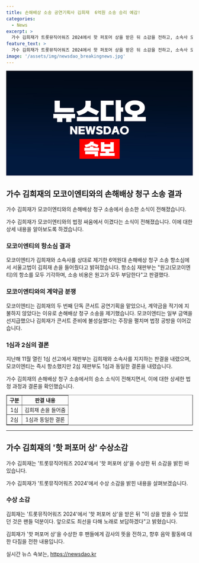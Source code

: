 ```yaml
---
title: 손해배상 소송 공연기획사 김희재  6억원 소송 승리 예감!
categories:
  - News
excerpt: >
  가수 김희재가 트롯뮤직어워즈 2024에서 핫 퍼포머 상을 받은 뒤 소감을 전하고, 소속사 모코이엔티와의 6억원대 손해배상 청구 소송 항소심에서 승소했다. 김희재 소속사는 모코이엔티의 항소를 모두 기각하며, 소송 비용은 원고가 모두 부담한다고 밝혔다. 모코이엔티는 김희재의 두 번째 단독 콘서트 공연기획사였으나, 계약금 미지급으로 콘서트가 무산되자 손해배상 청구 소송을 제기했다. 지난해 1심과 이번 항소심에서 김희재와 소속사가 이를 이겼으며, 모코이엔티의 항소가 모두 기각되는 판결이 내려졌다.
feature_text: >
  가수 김희재가 트롯뮤직어워즈 2024에서 핫 퍼포머 상을 받은 뒤 소감을 전하고, 소속사 모코이엔티와의 6억원대 손해배상 청구 소송 항소심에서 승소했다. 김희재 소속사는 모코이엔티의 항소를 모두 기각하며, 소송 비용은 원고가 모두 부담한다고 밝혔다. 모코이엔티는 김희재의 두 번째 단독 콘서트 공연기획사였으나, 계약금 미지급으로 콘서트가 무산되자 손해배상 청구 소송을 제기했다. 지난해 1심과 이번 항소심에서 김희재와 소속사가 이를 이겼으며, 모코이엔티의 항소가 모두 기각되는 판결이 내려졌다.
image: '/assets/img/newsdao_breakingnews.jpg'
---
```


<p><img src="/assets/img/newsdao_breakingnews.jpg" alt="flaretime 속보" /></p>

<h2 data-ke-size="size26">가수 김희재의 모코이엔티와의 손해배상 청구 소송 결과</h2>

<p>가수 김희재가 모코이엔티와의 손해배상 청구 소송에서 승소한 소식이 전해졌습니다.</p>

<p data-ke-size="size16">가수 김희재가 모코이엔티와의 법정 싸움에서 이겼다는 소식이 전해졌습니다. 이에 대한 상세 내용을 알아보도록 하겠습니다.</p>

<h3><b>모코이엔티의 항소심 결과</b></h3>

<p>모코이엔티가 김희재와 소속사를 상대로 제기한 6억원대 손해배상 청구 소송 항소심에서 서울고법이 김희재 손을 들어줬다고 밝혀졌습니다. 항소심 재판부는 "원고(모코이엔티)의 항소를 모두 기각하며, 소송 비용은 원고가 모두 부담한다"고 판결했다.</p>

<h3><b>모코이엔티와의 계약금 분쟁</b></h3>

<p>모코이엔티는 김희재의 두 번째 단독 콘서트 공연기획을 맡았으나, 계약금을 적기에 지불하지 않았다는 이유로 손해배상 청구 소송을 제기했습니다. 모코이엔티는 일부 금액을 선지급했으나 김희재가 콘서트 준비에 불성실했다는 주장을 펼치며 법정 공방을 이어갔습니다.</p>

<h3><b>1심과 2심의 결론</b></h3>

<p>지난해 11월 열린 1심 선고에서 재판부는 김희재와 소속사를 지지하는 판결을 내렸으며, 모코이엔티는 즉시 항소했지만 2심 재판부도 1심과 동일한 결론을 내렸습니다.</p>

<p data-ke-size="size16">가수 김희재의 손해배상 청구 소송에서의 승소 소식이 전해지면서, 이에 대한 상세한 법정 과정과 결론을 확인했습니다.</p>

<table style="width: 100%;" border="1">
<tbody>
<tr>
<td style="text-align: center; height: 17px;"><b>구분</b></td>
<td style="text-align: center; height: 17px;"><b>판결 내용</b></td>
</tr>
<tr>
<td style="text-align: center; height: 17px;">1심</td>
<td style="text-align: center; height: 17px;">김희재 손을 들어줌</td>
</tr>
<tr>
<td style="text-align: center; height: 17px;">2심</td>
<td style="text-align: center; height: 17px;">1심과 동일한 결론</td>
</tr>
</tbody>
</table>

<hr>

<h2 data-ke-size="size26">가수 김희재의 '핫 퍼포머 상' 수상소감</h2>

<p>가수 김희재는 '트롯뮤직어워즈 2024'에서 '핫 퍼포머 상'을 수상한 뒤 소감을 밝힌 바 있습니다.</p>

<p data-ke-size="size16">가수 김희재가 '트롯뮤직어워즈 2024'에서 수상 소감을 밝힌 내용을 살펴보겠습니다.</p>

<h3><b>수상 소감</b></h3>

<p>김희재는 '트롯뮤직어워즈 2024'에서 '핫 퍼포머 상'을 받은 뒤 "이 상을 받을 수 있었던 것은 팬들 덕분이다. 앞으로도 최선을 다해 노래로 보답하겠다"고 밝혔습니다. </p>

<p data-ke-size="size16">김희재가 '핫 퍼포머 상'을 수상한 후 팬들에게 감사의 뜻을 전하고, 향후 음악 활동에 대한 다짐을 전한 내용입니다.</p>
실시간 뉴스 속보는, <a href="https://newsdao.kr" rel="dofollow">https://newsdao.kr</a>


